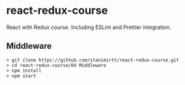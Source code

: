 # react-redux-course
React with Redux course. Including ESLint and Prettier integration.

## Middleware

```
> git clone https://github.com/stanimirtt/react-redux-course.git
> cd react-redux-course/04 Middleware
> npm install
> npm start
```